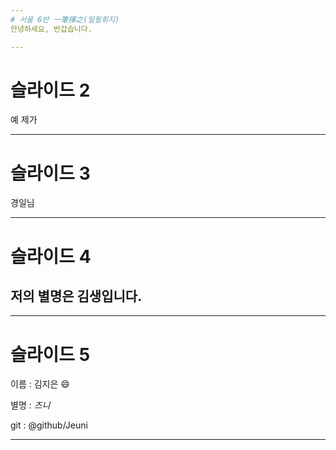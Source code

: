 ```yaml
---
# 서울 6반 一筆揮之(일필휘지)
안녕하세요, 반갑습니다.

---
```

# 슬라이드 2
예 제가 

---
# 슬라이드 3
경일님

---
# 슬라이드 4

## 저의 별명은 김생입니다.

---
# 슬라이드 5

이름 : 김지은 :smile:

별명 : *즈니*

git : @github/Jeuni

---
